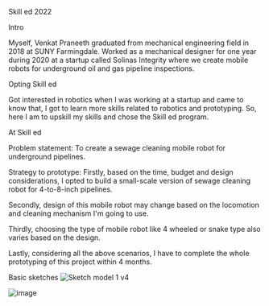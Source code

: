 Skill ed 2022


Intro 

Myself, Venkat Praneeth graduated from mechanical engineering field in 2018 at SUNY Farmingdale. Worked as a mechanical designer for one year during 2020 at a startup called Solinas Integrity where we create mobile robots for underground oil and gas pipeline inspections. 

Opting Skill ed 

Got interested in robotics when I was working at a startup and came to know that, I got to learn more skills related to robotics and prototyping. So, here I am to upskill my skills and chose the Skill ed program. 

At Skill ed 

Problem statement: To create a sewage cleaning mobile robot for underground pipelines. 

Strategy to prototype: Firstly, based on the time, budget and design considerations, I opted to build a small-scale version of sewage cleaning robot for 4-to-8-inch pipelines.  

Secondly, design of this mobile robot may change based on the locomotion and cleaning mechanism I'm going to use.  

Thirdly, choosing the type of mobile robot like 4 wheeled or snake type also varies based on the design. 

Lastly, considering all the above scenarios, I have to complete the whole prototyping of this project within 4 months.

Basic sketches
![Sketch model 1 v4](https://user-images.githubusercontent.com/111192825/184883052-52867378-3d41-4b4d-9518-f2fbecef9a40.png)

![image](https://user-images.githubusercontent.com/111192825/185309026-980a71ca-52a1-4da5-b43a-894893a52779.png)

 

 
